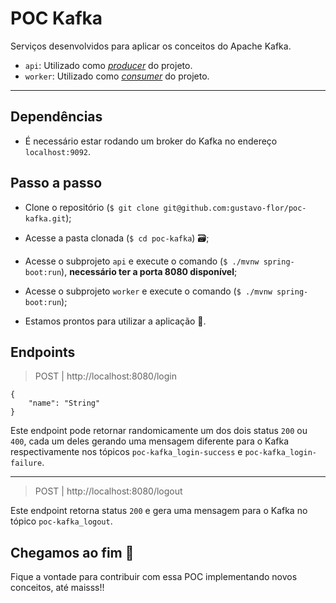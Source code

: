 # POC Kafka

Serviços desenvolvidos para aplicar os conceitos do Apache Kafka.

- `api`: Utilizado como [_producer_](https://docs.confluent.io/platform/current/clients/producer.html) do projeto.
- `worker`: Utilizado como [_consumer_](https://docs.confluent.io/platform/current/clients/consumer.html) do projeto.

---

## Dependências

- É necessário estar rodando um broker do Kafka no endereço `localhost:9092`.

## Passo a passo

- Clone o repositório (`$ git clone git@github.com:gustavo-flor/poc-kafka.git`);

- Acesse a pasta clonada (`$ cd poc-kafka`) 🗃️;

- Acesse o subprojeto `api` e execute o comando (`$ ./mvnw spring-boot:run`), **necessário ter a porta 8080 disponível**;

- Acesse o subprojeto `worker` e execute o comando (`$ ./mvnw spring-boot:run`); 

- Estamos prontos para utilizar a aplicação 🎉.

## Endpoints

> POST | http://localhost:8080/login

````json5
{
    "name": "String"
}
````

Este endpoint pode retornar randomicamente um dos dois status `200` ou `400`, cada um deles gerando uma mensagem diferente para o Kafka respectivamente nos tópicos `poc-kafka_login-success` e `poc-kafka_login-failure`.

---

> POST | http://localhost:8080/logout

Este endpoint retorna status `200` e gera uma mensagem para o Kafka no tópico `poc-kafka_logout`.

## Chegamos ao fim 🎉

Fique a vontade para contribuir com essa POC implementando novos conceitos, até maisss!!

